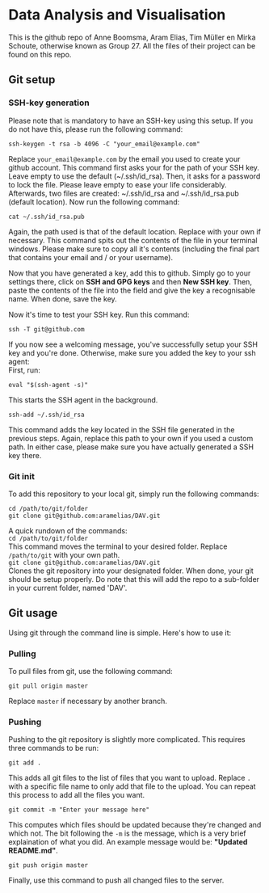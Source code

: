 # Data Analysis and Visualisation
This is the github repo of Anne Boomsma, Aram Elias, Tim Müller en Mirka Schoute, otherwise known as Group 27. All the files of their project can be found on this repo.

## Git setup
### SSH-key generation
Please note that is mandatory to have an SSH-key using this setup. If you do not have this, please run the following command:  
```
ssh-keygen -t rsa -b 4096 -C "your_email@example.com"
```
Replace `your_email@example.com` by the email you used to create your github account. This command first asks your for the path of your SSH key. Leave empty to use the default (~/.ssh/id_rsa). Then, it asks for a password to lock the file. Please leave empty to ease your life considerably. Afterwards, two files are created: ~/.ssh/id_rsa and ~/.ssh/id_rsa.pub (default location). Now run the following command:  
```
cat ~/.ssh/id_rsa.pub
```
Again, the path used is that of the default location. Replace with your own if necessary. This command spits out the contents of the file in your terminal windows. Please make sure to copy all it's contents (including the final part that contains your email and / or your username).

Now that you have generated a key, add this to github. Simply go to your settings there, click on **SSH and GPG keys** and then **New SSH key**. Then, paste the contents of the file into the field and give the key a recognisable name. When done, save the key.

Now it's time to test your SSH key. Run this command:  
```
ssh -T git@github.com
```
If you now see a welcoming message, you've successfully setup your SSH key and you're done. Otherwise, make sure you added the key to your ssh agent:  
First, run:  
```
eval "$(ssh-agent -s)"
```
This starts the SSH agent in the background.  
```
ssh-add ~/.ssh/id_rsa
```  
This command adds the key located in the SSH file generated in the previous steps. Again, replace this path to your own if you used a custom path. In either case, please make sure you have actually generated a SSH key there.

### Git init
To add this repository to your local git, simply run the following commands:
```
cd /path/to/git/folder
git clone git@github.com:aramelias/DAV.git
```
A quick rundown of the commands:  
`cd /path/to/git/folder`  
This command moves the terminal to your desired folder. Replace `/path/to/git` with your own path.  
`git clone git@github.com:aramelias/DAV.git`  
Clones the git repository into your designated folder. When done, your git should be setup properly. Do note that this will add the repo to a sub-folder in your current folder, named 'DAV'.

## Git usage
Using git through the command line is simple. Here's how to use it:
### Pulling
To pull files from git, use the following command:  
```
git pull origin master
```
Replace `master` if necessary by another branch.
### Pushing
Pushing to the git repository is slightly more complicated. This requires three commands to be run:  
```
git add .
```
This adds all git files to the list of files that you want to upload. Replace `.` with a specific file name to only add that file to the upload. You can repeat this process to add all the files you want.  
```
git commit -m "Enter your message here"
```
This computes which files should be updated because they're changed and which not. The bit following the `-m` is the message, which is a very brief explaination of what you did. An example message would be: **"Updated README.md"**.  
```
git push origin master
```
Finally, use this command to push all changed files to the server.
